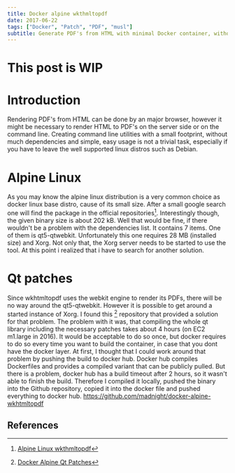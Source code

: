 ```yaml
---
title: Docker alpine wkthmltopdf
date: 2017-06-22
tags: ["Docker", "Patch", "PDF", "musl"]
subtitle: Generate PDF's from HTML with minimal Docker container, without X11
---
```


# This post is WIP

# Introduction

Rendering PDF's from HTML can be done by an major browser, however it might be necessary to render HTML to PDF's on the server side or on the command line. Creating command line utilities with a small footprint, without much dependencies and simple, easy usage is not a trivial task, especially if you have to leave the well supported linux distros such as Debian.

# Alpine Linux

As you may know the alpine linux distribution is a very common choice as docker linux base distro, cause of its small size. After a small google search one will find the package in the official repositories[^1]. Interestingly though, the given binary size is about 202 kB. Well that would be fine, if there wouldn't be a problem with the dependencies list. It contains 7 items. One of them is qt5-qtwebkit. Unfortunately this one requires 28 MB (installed size) and Xorg. Not only that, the Xorg server needs to be started to use the tool. At this point i realized that i have to search for another solution.

# Qt patches

Since wkhtmltopdf uses the webkit engine to render its PDFs, there will be no way around the qt5-qtwebkit. However it is possible to get around a started instance of Xorg. I found this [^2] repository that provided a solution for that problem. The problem with it was, that compiling the whole qt library including the necessary patches takes about 4 hours (on EC2 m1.large in 2016). It would be acceptable to do so once, but docker requires to do so every time you want to build the container, in case that you dont have the docker layer. At first, I thought that I could work around that problem by pushing the build to docker hub. Docker hub compiles Dockerfiles and provides a compiled variant that can be publicly pulled. But there is a problem, docker hub has a build timeout after 2 hours, so it wasn't able to finish the build. Therefore I compiled it locally, pushed the binary into the Github repository, copied it into the docker file and pushed everything to docker hub. https://github.com/madnight/docker-alpine-wkhtmltopdf

## References
[^1]: [Alpine Linux wkthmltopdf](https://pkgs.alpinelinux.org/package/edge/testing/x86/wkhtmltopdf)
[^2]: [Docker Alpine Qt Patches](https://github.com/alloylab/Docker-Alpine-wkhtmltopdf)
